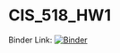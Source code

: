 # CIS_518_HW1


Binder Link: [![Binder](https://mybinder.org/badge_logo.svg)](https://mybinder.org/v2/gh/sharmajee499/CIS_518_HW1/master?filepath=Project1_HW_final.ipynb)
